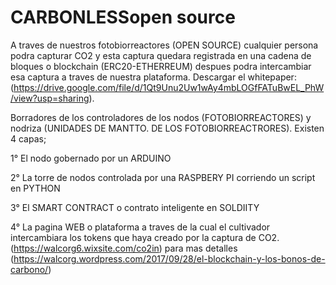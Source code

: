 # CARBONLESSopen source
A traves de nuestros fotobiorreactores (OPEN SOURCE) cualquier persona podra capturar CO2 y esta captura quedara registrada en una cadena de bloques o blockchain (ERC20-ETHERREUM) despues podra intercambiar esa captura a traves de nuestra plataforma. Descargar el whitepaper:(https://drive.google.com/file/d/1Qt9Unu2Uw1wAy4mbLOGfFATuBwEL_PhW/view?usp=sharing).

Borradores de los controladores de los nodos (FOTOBIORREACTORES) y nodriza (UNIDADES DE MANTTO. DE LOS FOTOBIORREACTRORES).
Existen 4 capas;

1° El nodo gobernado por un ARDUINO

2° La torre de nodos controlada por una RASPBERY PI corriendo un script en PYTHON

3° El SMART CONTRACT o contrato inteligente en SOLDIITY

4° La pagina WEB o plataforma  a traves de la cual el cultivador intercambiara los tokens que haya creado por la captura de CO2.(https://walcorg6.wixsite.com/co2in) para mas detalles (https://walcorg.wordpress.com/2017/09/28/el-blockchain-y-los-bonos-de-carbono/)

